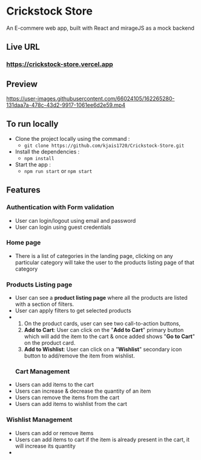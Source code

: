 
  

# Crickstock Store
An E-commere web app, built with React and mirageJS as a mock backend

  ## Live URL
### <https://crickstock-store.vercel.app>
  
## Preview

https://user-images.githubusercontent.com/66024105/162265280-131daa7a-478c-43d2-9917-1061ee6d2e59.mp4


## To run locally

- Clone the project locally using the command :
    - `git clone https://github.com/kjais1720/Crickstock-Store.git`
- Install the dependencies :
	- `npm install`
- Start the app :
	- `npm run start` or `npm start`

  

## Features

### Authentication with Form validation
- User can login/logout using email and password
- User can login using guest credentials
### Home page
- There is a list of categories in the landing page, clicking on any particular category will take the user to the products listing page of that category
### Products Listing page
- User can see a  **product listing page**  where all the products are listed with a section of filters.
- User can apply filters to get selected products
- 1.  On the product cards, user can see two call-to-action buttons,
    1.  **Add to Cart**: User can click on the "**Add to Cart**" primary button which will add the item to the cart & once added shows "**Go to Cart**" on the product card.
    2.  **Add to Wishlist**: User can click on a "**Wishlist**" secondary icon button to add/remove the item from wishlist.
  ### Cart Management
-   Users can add items to the cart
-   Users can increase & decrease the quantity of an item
-   Users can remove the items from the cart
-   Users can add items to wishlist from the cart
### Wishlist Management
-   Users can add or remove items
-   Users can add items to cart if the item is already present in the cart, it will increase its quantity
- 
